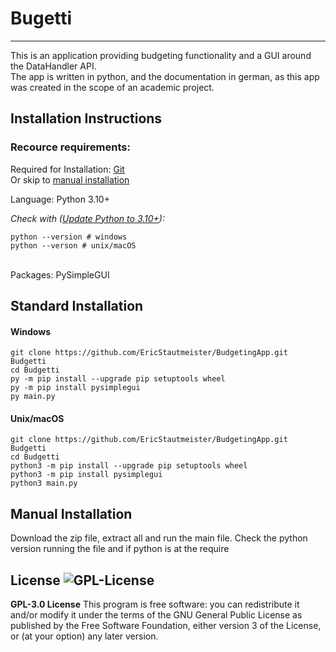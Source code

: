 # Bugetti
---

This is an application providing budgeting functionality and a GUI around the DataHandler API.
<br />
The app is written in python, and the documentation in german, as this app was created in the scope of an academic project.  

## Installation Instructions

### Recource requirements:

Required for Installation: [Git](https://git-scm.com/downloads) <br />
Or skip to [manual installation](#manual-installation)

Language: Python 3.10+

*Check with ([Update Python to 3.10+](https://www.python.org/downloads/)):*
```
python --version # windows
python --verson # unix/macOS
```
<br /> 
Packages: PySimpleGUI <br />

## Standard Installation
#### Windows
```
git clone https://github.com/EricStautmeister/BudgetingApp.git Budgetti
cd Budgetti
py -m pip install --upgrade pip setuptools wheel
py -m pip install pysimplegui
py main.py
```
#### Unix/macOS
```
git clone https://github.com/EricStautmeister/BudgetingApp.git Budgetti
cd Budgetti
python3 -m pip install --upgrade pip setuptools wheel
python3 -m pip install pysimplegui
python3 main.py
```

## Manual Installation
Download the zip file, extract all and run the main file.
Check the python version running the file and if python is at the require 

License
![GPL-License](https://img.shields.io/github/license/Shabinder/SpotiFlyer?style=flat-square)
----
**GPL-3.0 License**
This program is free software: you can redistribute it and/or modify it under the terms of the GNU General Public License as published by the Free Software Foundation, either version 3 of the License, or (at your option) any later version.

